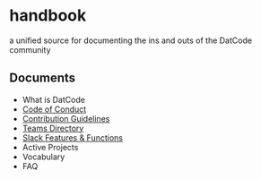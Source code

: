 # handbook
a unified source for documenting the ins and outs of the DatCode community

## Documents
* What is DatCode
* [Code of Conduct](https://github.com/gitdatcode/handbook/blob/master/code-of-conduct.md)
* [Contribution Guidelines](https://github.com/gitdatcode/handbook/blob/master/contribution-guidelines.md)
* [Teams Directory](https://github.com/gitdatcode/handbook/blob/master/teams-directory.md)
* [Slack Features & Functions](https://github.com/gitdatcode/handbook/blob/master/using-slack.md)
* Active Projects
* Vocabulary
* FAQ
